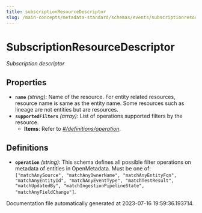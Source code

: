 ```yaml
---
title: subscriptionResourceDescriptor
slug: /main-concepts/metadata-standard/schemas/events/subscriptionresourcedescriptor
---
```


# SubscriptionResourceDescriptor

*Subscription descriptor*

## Properties

- **`name`** *(string)*: Name of the resource. For entity related resources, resource name is same as the entity name. Some resources such as lineage are not entities but are resources.
- **`supportedFilters`** *(array)*: List of operations supported filters by the resource.
  - **Items**: Refer to *[#/definitions/operation](#definitions/operation)*.
## Definitions

- <a id="definitions/operation"></a>**`operation`** *(string)*: This schema defines all possible filter operations on metadata of entities in OpenMetadata. Must be one of: `["matchAnySource", "matchAnyOwnerName", "matchAnyEntityFqn", "matchAnyEntityId", "matchAnyEventType", "matchTestResult", "matchUpdatedBy", "matchIngestionPipelineState", "matchAnyFieldChange"]`.


Documentation file automatically generated at 2023-07-16 19:59:36.193714.
